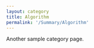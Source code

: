 ```yaml
---
layout: category
title: Algorithm
permalink: '/Summary/Algorithm'
---
```


Another sample category page.
